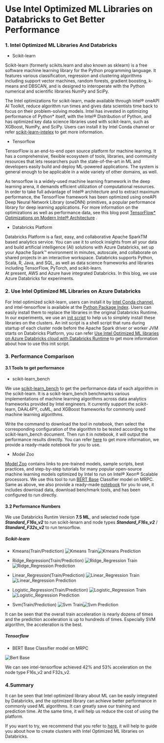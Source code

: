 # Use Intel Optimized ML Libraries on Databricks to Get Better Performance


### 1. Intel Optimized ML Libraries And Databricks

+ Scikit-learn 

Scikit-learn (formerly scikits.learn and also known as sklearn) is a free software machine learning library for the Python programming language. It features various classification, regression and clustering algorithms including support vector machines, random forests, gradient boosting, k-means and DBSCAN, and is designed to interoperate with the Python numerical and scientific libraries NumPy and SciPy.

The Intel optimizations for scikit-learn, made available through Intel® oneAPI AI Toolkit, reduce algorithm run times and gives data scientists time back to focus on their problem-solving models. Intel has invested in optimizing performance of Python* itself, with the Intel® Distribution of Python, and has optimized key data science libraries used with scikit-learn, such as XGBoost, NumPy, and SciPy. Users can install it by Intel Conda channel or refer [scikit-learn-intelex](https://github.com/intel/scikit-learn-intelex#%EF%B8%8F-get-started)  to get more information.

+ Tensorflow 

TensorFlow is an end-to-end open source platform for machine learning. It has a comprehensive, flexible ecosystem of tools, libraries, and community resources that lets researchers push the state-of-the-art in ML and developers easily build and deploy ML-powered applications. The system is general enough to be applicable in a wide variety of other domains, as well.

As tensorflow is a widely-used machine learning framework in the deep learning arena, it demands efficient utilization of computational resources. In order to take full advantage of Intel® architecture and to extract maximum performance, the TensorFlow framework has been optimized using oneAPI Deep Neural Network Library (oneDNN) primitives, a popular performance library for deep learning applications. For more information on the optimizations as well as performance data, see this blog post [TensorFlow* Optimizations on Modern Intel® Architecture](https://software.intel.com/content/www/us/en/develop/articles/tensorflow-optimizations-on-modern-intel-architecture.html) .


+ Databricks Platform

Databricks Platform is a fast, easy, and collaborative Apache SparkTM based analytics service. You can use it to unlock insights from all your data and build artificial intelligence (AI) solutions with Azure Databricks, set up your Apache Spark™ environment in minutes, autoscale, and collaborate on shared projects in an interactive workspace. Databricks supports Python, Scala, R, Java, and SQL, as well as data science frameworks and libraries including TensorFlow, PyTorch, and scikit-learn.  
At present, AWS and Azure have integrated Databricks. In this blog, we use Azure Databricks for experiments.


### 2. Use Intel Optimized ML Libraries on Azure Databricks
For Intel optimized scikit-learn, users can install it by [Intel Conda channel](https://anaconda.org/intel/scikit-learn), and intel-tensorflow  is available at the [Python Package Index](https://pypi.org/project/intel-tensorflow/). Users can easily install them to replace the libraries in the original Databricks Runtime. In our experiments, we use an [init script](https://docs.databricks.com/clusters/init-scripts.html) to help us to simplely install these libraries  on the clusters. An init script is a shell script that runs during startup of each cluster node before the Apache Spark driver or worker JVM starts on Databricks Platform, you can refer [Use Intel Optimized ML libraries on Azure Databricks cloud with Databricks Runtime](https://github.com/oap-project/oap-tools/tree/master/dev/integrations/ml/databricks) to get more information about how to use this init script.


### 3. Performance Comparison

#### 3.1 Tools to get performance 
+ scikit-learn_bench

We use [scikit-learn_bench](https://github.com/IntelPython/scikit-learn_bench) to get the performance data of each algorithm in the scikit-learn. It is a scikit-learn_bench benchmarks various implementations of machine learning algorithms across data analytics frameworks provided by Intel engineers.  It currently support the scikit-learn, DAAL4PY, cuML, and XGBoost frameworks for commonly used machine learning algorithms. 

Write the command to download the tool in notebook, then select the corresponding configuration of the algorithm to be tested according to the scikit-learn_bench document. Then run it in notebook, it will output the performance results directly. You can refer [here](https://github.com/oap-project/oap-tools/tree/master/dev/integrations/ml/databricks#run-benchmark_sklearn-notebook) to get more information, we provide a ready-made notebook for you to use.

+ Model Zoo

[Model Zoo](https://github.com/IntelAI/models) contains links to pre-trained models, sample scripts, best practices, and step-by-step tutorials for many popular open-source machine learning models optimized by Intel to run on Intel® Xeon® Scalable processors. We use this tool to run [BERT Base](https://github.com/IntelAI/models/blob/d257a4afaee41c5e59c499895d4ef15aefee2056/benchmarks/language_modeling/tensorflow/bert_base/README.md) Classifier model on MRPC. Same as above, we also provide a ready-made [notebook](https://github.com/oap-project/oap-tools/tree/master/dev/integrations/ml/databricks#run-benchmark_tensorflow-notebook) for you to use, it includes download data, download benchmark tools, and has been configured to run directly.



#### 3.2 Performance Numbers 
We use Databricks Runtim Version **7.5 ML**, and selected node type ***Standard_F16s_v2*** to run scikit-lenarn and node types ***Standard_F16s_v2*** / ***Standard_F32s_v2*** to run tensorflow.

##### Scikit-learn 
+ Kmeans(Train/Prediction)
  ![Kmeans Train](imgs/t_kmeans.png)![Kmeans Prediction](imgs/p_kmeans.png) 


+ Ridge_Regression(Train/Prediction)
  ![Ridge_Regression Train](imgs/t_ridge_regression.png)![Ridge_Regression Prediction](imgs/p_ridge_regression.png) 


+ Linear_Regression(Train/Prediction)
  ![Linear_Regression Train](imgs/t_linear_regression.png)![Linear_Regression Prediction](imgs/p_linear_regression.png) 

+ Logistic_Regression(Train/Prediction)
  ![Logistic_Regression Train](imgs/t_logistic_regression.png)![Logistic_Regression Prediction](imgs/p_logistic_regression.png) 

+ Svm(Train/Prediction)
  ![Svm Train](imgs/t_svm.png)![Svm Prediction](imgs/p_svm.png) 

It can be seen that the overall train acceleration is nearly dozens of times and the prediction acceleration is 
up to hundreds of times. Especially SVM algorithm, the acceleration is the best.


##### Tensorflow

+ BERT Base Classifier model on MRPC

![Bert Base](imgs/bert.png) 

We can see intel-tensorflow  achieved 42% and 53% acceleration on the node type F16s_v2 and F32s_v2.


### 4.Summary

It can be seen that Intel optimized library about ML can be easily integrated by Databricks, and the optimized library can achieve better performance in commonly used ML algorithms. It can greatly save our training and prediction time. At the same time, it will help us reduce the cost of using the platform. 

If you want to try, we recommend that you refer to [here](https://github.com/oap-project/oap-tools/tree/master/dev/integrations/ml/databricks#run-benchmark_tensorflow-notebook), it will help to guide you about how to create clusters with Intel Optimized ML libraries on Databricks. 



